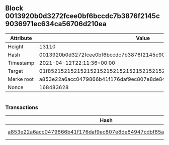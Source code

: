 ## Block 0013920b0d3272fcee0bf6bccdc7b3876f2145c9036971ec634ca56706d210ea

Attribute | Value
--- | ---
Height | 13110
Hash | 0013920b0d3272fcee0bf6bccdc7b3876f2145c9036971ec634ca56706d210ea
Timestamp | 2021-04-12T22:11:36+00:00
Target | 01f8521521521521521521521521521521521521521521521521521521521521
Merke root | a853e22a6acc0479866b41f176daf9ec807e8de84947cdbf85ac02bbc2a9b223
Nonce | 168483628

```

```

### Transactions

Hash | Amount
--- | ---
[a853e22a6acc0479866b41f176daf9ec807e8de84947cdbf85ac02bbc2a9b223](a853e22a6acc0479866b41f176daf9ec807e8de84947cdbf85ac02bbc2a9b223.md) | 10.00000000 SKEPTI 

